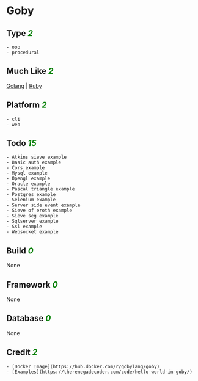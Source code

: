# Goby

## Type <i style='color:green;'>2</i>
	- oop
	- procedural
## Much Like <i style='color:green;'>2</i>
[Golang](GOLANG.md) | [Ruby](RUBY.md)
## Platform <i style='color:green;'>2</i>
	- cli
	- web
## Todo <i style='color:green;'>15</i>
	- Atkins sieve example
	- Basic auth example
	- Cors example
	- Mysql example
	- Opengl example
	- Oracle example
	- Pascal triangle example
	- Postgres example
	- Selenium example
	- Server side event example
	- Sieve of eroth example
	- Sieve seg example
	- Sqlserver example
	- Ssl example
	- Websocket example
## Build <i style='color:green;'>0</i>
None
## Framework <i style='color:green;'>0</i>
None
## Database <i style='color:green;'>0</i>
None
## Credit <i style='color:green;'>2</i>
	- [Docker Image](https://hub.docker.com/r/gobylang/goby)
	- [Examples](https://therenegadecoder.com/code/hello-world-in-goby/)